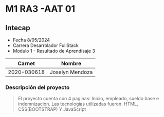 # M1 RA3 -AAT 01
## Intecap
- Fecha 8/05/2024
- Carrera Desarrolador FullStack
- Modulo 1 - Resultado de Aprendisaje 3

|Carnet|Nombre|
|------|------|
|2020-030618|Joselyn Mendoza|

### Descripción del proyecto
>El proyecto cuenta con 4 paginas: Inicio, empleado, sueldo base e indemnizacion.
>Las tecnologias utilizadas fueron. HTML, CSS(BOOTSTRAP) Y JavaScript